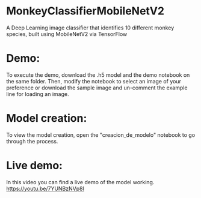 # MonkeyClassifierMobileNetV2
A Deep Learning image classifier that identifies 10 different monkey species, built using MobileNetV2 via TensorFlow

# Demo: 
To execute the demo, download the .h5 model and the demo notebook on the same folder. Then, modify the notebook to select an image of your preference or download the sample image and un-comment the example line for loading an image.

# Model creation:
To view the model creation, open the "creacion_de_modelo" notebook to go through the process. 

# Live demo: 
In this video you can find a live demo of the model working. 
https://youtu.be/7YUNBzNVp8I

